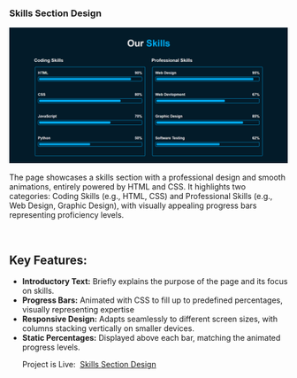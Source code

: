 <h3>Skills Section Design</h3>
<img src="/Skills Section Design/assets/image.png" alt="Loader Animation Image">
<p>The page showcases a skills section with a professional design and smooth animations, entirely powered by HTML and CSS. It highlights two categories: Coding Skills (e.g., HTML, CSS) and Professional Skills (e.g., Web Design, Graphic Design), with visually appealing progress bars representing proficiency levels.</p> 
<br>
<h2>Key Features:</h2>
<ul>
    <li><b>Introductory Text:</b> Briefly explains the purpose of the page and its focus on skills.</li>
    <li><b>Progress Bars:</b> Animated with CSS to fill up to predefined percentages, visually representing expertise</li>
    <li><b>Responsive Design:</b> Adapts seamlessly to different screen sizes, with columns stacking vertically on smaller devices.</li>
    <li><b>Static Percentages:</b> Displayed above each bar, matching the animated progress levels.</li>
</ul>
<ul>Project is Live:&nbsp;&nbsp;<a href="https://css-projects-01.vercel.app/">Skills Section Design</a></ul>